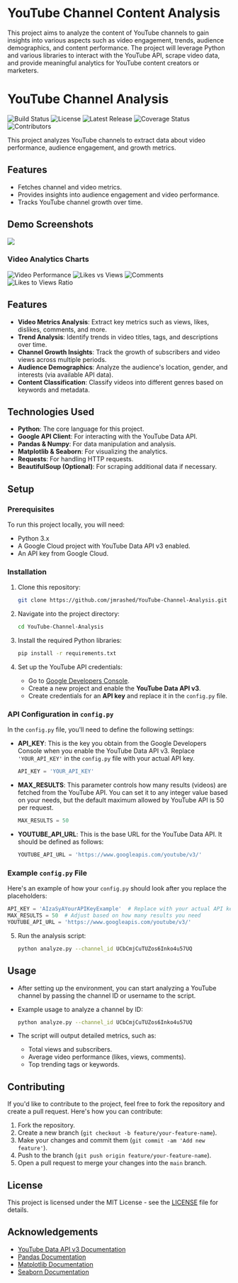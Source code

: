 # YouTube Channel Content Analysis

This project aims to analyze the content of YouTube channels to gain insights into various aspects such as video engagement, trends, audience demographics, and content performance. The project will leverage Python and various libraries to interact with the YouTube API, scrape video data, and provide meaningful analytics for YouTube content creators or marketers.

# YouTube Channel Analysis

![Build Status](https://img.shields.io/github/workflow/status/jmrashed/YouTube-Channel-Analysis/CI?label=build)
![License](https://img.shields.io/badge/License-MIT-blue.svg)
![Latest Release](https://img.shields.io/github/v/release/jmrashed/YouTube-Channel-Analysis.svg)
![Coverage Status](https://coveralls.io/repos/github/jmrashed/YouTube-Channel-Analysis/badge.svg)
![Contributors](https://img.shields.io/github/contributors/jmrashed/YouTube-Channel-Analysis.svg)

This project analyzes YouTube channels to extract data about video performance, audience engagement, and growth metrics.

## Features

- Fetches channel and video metrics.
- Provides insights into audience engagement and video performance.
- Tracks YouTube channel growth over time.


## Demo Screenshots

<img src="Screenshot 2024-12-13 at 3.38.17 PM.png">

### Video Analytics Charts

![Video Performance](video_performance.png)
![Likes vs Views](likes_vs_views.png)
![Comments](comments_chart.png)
![Likes to Views Ratio](likes_to_views_ratio.png)


## Features

- **Video Metrics Analysis**: Extract key metrics such as views, likes, dislikes, comments, and more.
- **Trend Analysis**: Identify trends in video titles, tags, and descriptions over time.
- **Channel Growth Insights**: Track the growth of subscribers and video views across multiple periods.
- **Audience Demographics**: Analyze the audience's location, gender, and interests (via available API data).
- **Content Classification**: Classify videos into different genres based on keywords and metadata.

## Technologies Used

- **Python**: The core language for this project.
- **Google API Client**: For interacting with the YouTube Data API.
- **Pandas & Numpy**: For data manipulation and analysis.
- **Matplotlib & Seaborn**: For visualizing the analytics.
- **Requests**: For handling HTTP requests.
- **BeautifulSoup (Optional)**: For scraping additional data if necessary.

## Setup

### Prerequisites

To run this project locally, you will need:

- Python 3.x
- A Google Cloud project with YouTube Data API v3 enabled.
- An API key from Google Cloud.

### Installation

1. Clone this repository:
   ```bash
   git clone https://github.com/jmrashed/YouTube-Channel-Analysis.git
   ```

2. Navigate into the project directory:
   ```bash
   cd YouTube-Channel-Analysis
   ```

3. Install the required Python libraries:
   ```bash
   pip install -r requirements.txt
   ```

4. Set up the YouTube API credentials:
   - Go to [Google Developers Console](https://console.developers.google.com/).
   - Create a new project and enable the **YouTube Data API v3**.
   - Create credentials for an **API key** and replace it in the `config.py` file.

### API Configuration in `config.py`

In the `config.py` file, you'll need to define the following settings:

- **API_KEY**: This is the key you obtain from the Google Developers Console when you enable the YouTube Data API v3. Replace `'YOUR_API_KEY'` in the `config.py` file with your actual API key.

  ```python
  API_KEY = 'YOUR_API_KEY'
  ```

- **MAX_RESULTS**: This parameter controls how many results (videos) are fetched from the YouTube API. You can set it to any integer value based on your needs, but the default maximum allowed by YouTube API is 50 per request.

  ```python
  MAX_RESULTS = 50
  ```

- **YOUTUBE_API_URL**: This is the base URL for the YouTube Data API. It should be defined as follows:

  ```python
  YOUTUBE_API_URL = 'https://www.googleapis.com/youtube/v3/'
  ```

### Example `config.py` File

Here's an example of how your `config.py` should look after you replace the placeholders:

```python
API_KEY = 'AIzaSyAYourAPIKeyExample'  # Replace with your actual API key
MAX_RESULTS = 50  # Adjust based on how many results you need
YOUTUBE_API_URL = 'https://www.googleapis.com/youtube/v3/'
```

5. Run the analysis script:
   ```bash
   python analyze.py --channel_id UCbCmjCuTUZos6Inko4u57UQ
   ```

## Usage

- After setting up the environment, you can start analyzing a YouTube channel by passing the channel ID or username to the script.
- Example usage to analyze a channel by ID:
  ```bash
  python analyze.py --channel_id UCbCmjCuTUZos6Inko4u57UQ
  ```

- The script will output detailed metrics, such as:
  - Total views and subscribers.
  - Average video performance (likes, views, comments).
  - Top trending tags or keywords.

## Contributing

If you'd like to contribute to the project, feel free to fork the repository and create a pull request. Here's how you can contribute:

1. Fork the repository.
2. Create a new branch (`git checkout -b feature/your-feature-name`).
3. Make your changes and commit them (`git commit -am 'Add new feature'`).
4. Push to the branch (`git push origin feature/your-feature-name`).
5. Open a pull request to merge your changes into the `main` branch.

## License

This project is licensed under the MIT License - see the [LICENSE](LICENSE) file for details.

## Acknowledgements

- [YouTube Data API v3 Documentation](https://developers.google.com/youtube/v3)
- [Pandas Documentation](https://pandas.pydata.org/pandas-docs/stable/)
- [Matplotlib Documentation](https://matplotlib.org/)
- [Seaborn Documentation](https://seaborn.pydata.org/) 